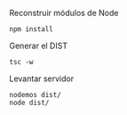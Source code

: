 

Reconstruir módulos de Node
```
npm install
```

Generar el DIST
```
tsc -w
```

Levantar servidor
```
nodemos dist/
node dist/